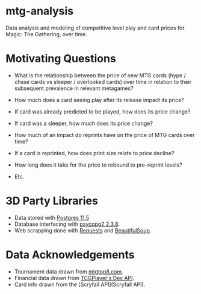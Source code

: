 # mtg-analysis
Data analysis and modeling of competitive level play and card prices for Magic: The Gathering, over time.

# Motivating Questions

* What is the relationship between the price of new MTG cards (hype / chase cards vs sleeper / overlooked cards) over time in relation to their subsequent prevalence in relevant metagames?

* How much does a card seeing play after its release impact its price? 

* If card was already predicted to be played, how does its price change? 

* If card was a sleeper, how much does its price change?

* How much of an impact do reprints have on the price of MTG cards over time? 

* If a card is reprinted, how does print size relate to price decline? 

* How long does it take for the price to rebound to pre-reprint levels?

* Etc.



# 3D Party Libraries
* Data stored with [Postgres 11.5](https://www.postgresql.org/)
* Database interfacing with [psycopg2 2.3.8](https://pypi.org/project/psycopg2/).
* Web scrapping done with [Requests](https://2.python-requests.org/en/master/) and [BeautifulSoup](https://www.crummy.com/software/BeautifulSoup/).

# Data Acknowledgements
* Tournament data drawn from [mtgtop8.com](mtgtop8.com).
* Financial data drawn from [TCGPlayer's Dev API](http://developer.tcgplayer.com/).
* Card info drawn from the [Scryfall API](Scryfall API).
